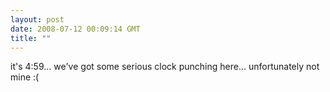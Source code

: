 ```yaml
---
layout: post
date: 2008-07-12 00:09:14 GMT
title: ""
---
```

it's 4:59... we've got some serious clock punching here... unfortunately not mine :(
